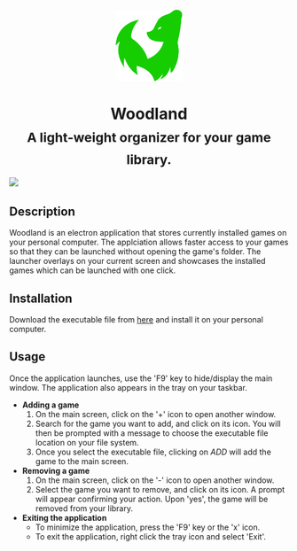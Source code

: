 <p align="center">
	<img style="height="120px" width="120px" src="html/top-bar-logo.png" />
</p>
<h1 align="center">
	Woodland<br><sub>A light-weight organizer for your game library.</sub>
</h1>

<img src="https://user-images.githubusercontent.com/60568107/112765782-30fe5d00-9028-11eb-9b05-63fcac97fce4.PNG"/>


## Description
Woodland is an electron application that stores currently installed games on your personal computer. The applciation allows faster access to your games so that they can be launched without opening the game's folder. The launcher overlays on your current screen and showcases the installed games which can be launched with one click.

## Installation
Download the executable file from
[here](https://github.com/waleedahmad98/woodland-game-organizer/releases/tag/1.0.0) and install it on your personal computer.

## Usage
Once the application launches, use the 'F9' key to hide/display the main window. The application also appears in the tray on your taskbar.
* **Adding a game**
    1. On the main screen, click on the '+' icon to open another window.
    2. Search for the game you want to add, and click on its icon. You will then be prompted with a message to choose the executable file location on your file system.
    3. Once you select the executable file, clicking on *ADD* will add the game to the main screen.
* **Removing a game**
    1. On the main screen, click on the '-' icon to open another window.
    2. Select the game you want to remove, and click on its icon. A prompt will appear confirming your action. Upon 'yes', the game will be removed from your library.
 * **Exiting the application**
    * To minimize the application, press the 'F9' key or the 'x' icon.
    * To exit the application, right click the tray icon and select 'Exit'.
